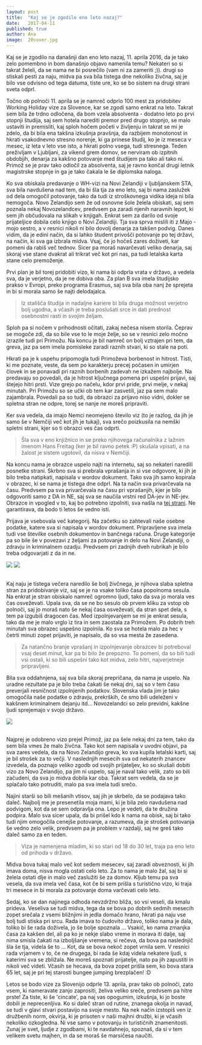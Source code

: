 ```yaml
---
layout: post
title:  "Kaj se je zgodilo eno leto nazaj?"
date:   2017-04-11
published: true
author: Ana
image:  20cover.jpg
---
```


<p class="intro"><span class="dropcap">K</span>aj se je zgodilo na današnji dan eno leto nazaj, 11. aprila 2016, da je tako zelo pomembno in bom današnjo objavo namenila temu? Nekateri so si takrat želeli, da se nama ne bi posrečilo (vam ni za zameriti ;)). drugi so stiskali pesti za naju, midva pa sva bila tistega dne nekoliko živčna, saj je bilo vse odvisno od tega datuma, tiste ure, ko se bo sistem na drugi strani sveta odprl.</p>

Točno ob polnoči 11. aprila se je namreč odprlo 100 mest za pridobitev Working Holiday vize za Slovence, kar se zgodi samo enkrat na leto. Takrat sem bila že trdno odločena, da bom vzela absolventa - dodatno leto po prvi stopnji študija, saj sem hotela narediti premor pred drugo stopnjo, se malo ustaviti in premisliti, kaj sploh hočem početi v življenju in takrat se mi je zdelo, da bi bila ena takšna izkušnja pravšnja, da razbijem monotonost in hkrati vsakodnevno stresno norenje, ki ga prinese študij, ko je iz meseca v mesec, iz leta v leto vse isto, a hkrati polno vsega, tudi stresnega. Teden preživljam v Ljubljani, za vikend grem domov, se nerviram ob izpitnih obdobjih, denarja za kakšno potovanje med študijem pa tako ali tako ni. Primož se je prav tako odločil za absolventa, saj je ravno končal drugi letnik magistrske stopnje in ga je tako čakala le še diplomska naloga.

Ko sva obiskala predavanje o WH-vizi na Novi Zelandiji v ljubljanskem STA, sva bila navdušena nad tem, da bi šla tja za eno leto, saj bi nama zaslužek od dela omogočil potovanje, tako da tudi iz stroškovnega vidika ideja ni bila nemogoča. Novo Zelandijo sem že od osnovne šole želela obiskati, saj sem poznala nekaj Novozelandcev, predvsem pa zaradi njenih naravnih lepot, ki sem jih občudovala na slikah v knjigah. Enkrat sem za darilo od svoje prijateljice dobila celo knjigo o Novi Zelandiji. Tja sva sprva mislili iti z Majo - mojo sestro, a v resnici nikoli ni bilo dovolj denarja za takšen podvig. Danes vidim, da je edini način, da si lahko študent privošči potovanje po tej državi, na način, ki sva ga izbrala midva. Vsaj, če jo hočeš zares doživeti, kar pomeni da rabiš več tednov. Sicer pa moraš navarčevati veliko denarja, saj skoraj vse stane dvakrat ali trikrat več kot pri nas, pa tudi letalska karta stane celo premoženje.

Prvi plan je bil torej pridobiti vizo, ki nama bi odprla vrata v državo, a vedela sva, da je verjetno, da je ne dobiva oba. Za plan B sva imela študijsko prakso v Evropi, preko programa Erasmus, saj sva bila oba nanj že sprejeta in bi si morala samo še najti delodajalca. 

<blockquote>Iz stališča študija in nadaljne kariere bi bila druga možnost verjetno bolj ugodna, a včasih je treba poslušati srce in dati prednost osebnostni rasti in svojim željam.</blockquote>

Sploh pa si nočem v prihodnosti očitati, zakaj nečesa nisem storila. Čeprav se mogoče zdi, da so bile vse to le moje želje, so se v resnici zelo močno izrazile tudi pri Primožu. Na koncu je bil namreč on bolj vztrajen pri tem, da greva, jaz pa sem imela pomisleke zaradi raznih stvari, ki so stale na poti.

Hkrati pa je k uspehu pripomogla tudi Primoževa borbenost in hitrost. Tisti, ki me poznate, veste, da sem po karakterju precej počasen in umirjen človek in se ponavadi pri raznih borbenih zadevah ne izkažem najbolje. Na predavaju so povedali, da je hitrost ključnega pomena pri uspešni prijavi, saj štejejo hitri prsti. Vize grejo po načelu, kdor prvi pride, prvi melje, v nekaj minutah. Pri Primožu so se učki ob tem kar zasvetili, jaz pa sem malo zajambrala. Povedali pa so tudi, da obrazci za prijavo niso vidni, dokler se spletna stran ne odpre, torej se nanje ne moreš pripraviti. 

Ker sva vedela, da imajo Nemci neomejeno število viz (to je razlog, da jih je samo še v Nemčiji več kot jih je tukaj), sva srečo poizkusila na nemški spletni strani, kjer so ti obrazci ves čas odprti. 

<blockquote>Šla sva v eno knjižnico in se preko njihovega računalnika z lažnim imenom Hans Freitag (ker je bil ravno petek :P) skušala vpisati, a na žalost je sistem ugotovil, da nisva v Nemčiji.</blockquote>

Na koncu nama je obrazce uspelo najti na internetu, saj so nekateri naredili posnetke strani. Skrbno sva si prebrala vprašanja in si vse odgovore, ki jih je bilo treba natipkati, napisala v wordov dokument. Tako sva jih samo kopirala v obrazec, ki se nama je tistega dne odprl. Na ta način sva privarčevala na času. Predvsem pa sva privarčevala na času pri vprašanjih, kjer je bilo odgovoriti samo z DA in NE, saj sva se naučila vrstni red DA-jev in NE-jev. Obrazce in vpogled v to, kaj bo potrebno izpolniti, sva našla na <a href="https://www.facebook.com/notes/new-zealand-working-holidays-4-malaysian/english-versionprocedure-of-apply-new-zealand-working-holiday-online/114858671863318/" target="_blank">tej strani</a>. Ne garantirava, da bodo ti letos še vedno isti.

Prijava je vsebovala več kategorij. Na začetku so zahtevali naše osebne podatke, katere sva si napisala v wordov dokument. Pripravljene sva imela tudi vse številke osebnih dokumentov in bančnega računa. Druge kategorije pa so bile še v povezavi z željami za potovanje in delo na Novi Zelandiji, o zdravju in kriminalnem ozadju. Predvsem pri zadnjih dveh rubrikah je bilo treba odgovarjati z da in ne. 

<div class="photoset-grid" data-layout="2">
    <img src="/assets/images/20visa/02.jpg" data-title="Vse dokumente sva imele pripravljene v primeru, da bi potrebovala še kakšen podatek." data-lightbox="gr1">
    <img src="/assets/images/20visa/03.jpg" data-title="" data-lightbox="gr1">
</div><br/>

Kaj naju je tistega večera naredilo še bolj živčnega, je njihova slaba spletna stran za pridobivanje viz, saj se je na vsake toliko časa popolnoma sesula. Na enkrat je stran obiskalo namreč ogromno ljudi, tako da sva jo morala ves čas osveževati. Upala sva, da se ne bo sesulo ob prvem kliku za vstop ob polnoči, saj jo moraš nato še nekaj časa osveževati, da stran spet dela, s tem pa izgubiš dragocen čas. Med izpolnjevanjem se mi je enkrat sesula, tako da me je malo vrglo iz tira in sem zaostala za Primožem. Po dobrih treh minutah sva obrazec uspešno izpolnila. Ko sva se hotela malo za hec v četrti minuti zopet prijaviti, je napisalo, da so vsa mesta že zasedena. 

<blockquote>Za natančno branje vprašanj in izpolnjevanje obrazcev bi potreboval vsaj deset minut, kar pa bi bilo že prepozno. To pomeni, da so bili tudi vsi ostali, ki so bili uspešni tako kot midva, zelo hitri, najverjetneje pripravljeni.</blockquote> 

Bila sva oddahnjena, saj sva bila skoraj prepričana, da nama je uspelo. Na uradne rezultate pa je bilo treba čakati še nekaj dni, saj so v tem času preverjali resničnost izpolnjenih podatkov. Slovenska vlada jim je tako omogočila naše podatke o zdravju, prekrških, če smo bili udeleženi v kakšnem kriminalnem dejanju itd... Novozelandci so zelo previdni, kakšne ljudi sprejemajo v svojo državo.

<div class="photoset-grid" data-layout="1">
    <img src="/assets/images/20visa/01.jpg" data-title="Potrditev, da sva se uspešno med prvimi 100 Slovenci prijavila za viso." data-lightbox="gr1">
</div><br/>

Najprej je odobreno vizo prejel Primož, jaz pa šele nekaj dni za tem, tako da sem bila vmes že malo živčna. Tako kot sem napisala v uvodni objavi, pa sva zares vedela, da na Novo Zelandijo greva, ko sva kupila letalski karti, saj je bil strošek za to večji. V naslednjih mesecih sva od nekaterih znancev izvedela, da poznajo veliko zgodb od svojih prijateljev, ko so skušali dobiti vizo za Novo Zelandijo, pa jim ni uspelo, saj je naval tako velik, zato so bili začudeni, da sva jo midva dobila kar oba. Takrat sem vedela, da se je splačalo tako potruditi, malo pa sva imela tudi srečo.

Najini starši so bili mešanih vtisov, saj jih je skrbelo, da se podajava tako daleč. Najbolj me je presenetila moja mami, ki je bila zelo navdušena nad podvigom, kot da se sem odpravlja ona. Lepo je vedeti, da te družina podpira. Malo sva sicer upala, da bi prišel kdo k nama na obisk, saj bi tako tudi njim omogočila cenejše potovanje, a razumeva, da je strošek potovanja še vedno zelo velik, predvsem pa je problem v razdalji, saj ne greš tako daleč samo za en teden. 

<blockquote>Viza je namenjena mladim, ki so stari od 18 do 30 let, traja pa eno leto od prihoda v državo. 
</blockquote>

Midva bova tukaj malo več kot sedem mesecev, saj zaradi obveznosti, ki jih imava doma, nisva mogla ostati celo leto. Za to nama je malo žal, saj bi si želela ostati dlje in malo več zaslužiti še za domov. Kljub temu pa sva vesela, da sva imela več časa, kot če bi sem prišla s turistično vizo, ki traja tri mesece in bi morala za potovanje doma varčevati celo leto.

Sedaj, ko se dan najinega odhoda nevzdržno bliža, so vsi veseli, da kmalu prideva. Veseliva se tudi midva, tega da se bova po dobrih sedmih mesecih zopet srečala z vsemi bližnjimi in jedla domačo hrano, hkrati pa naju vse bolj tudi stiska pri srcu. Rada imava to čudovito državo, toliko nama je dala, toliko bi še rada doživela, jo še bolje spoznala ... Vsakič, ko nama zmanjka časa za kakšen del, ali pa ko je nekje slabo vreme in morava iti dalje, saj nima smisla čakati na izboljšanje vremena, si rečeva, da bova pa naslednjič šla še tja, videla še to ... Kot, da se bova nekoč zopet vrnila sem. V resnici rada vrjamem v to, če ne drugega, bi rada še kdaj videla nekatere ljudi, s katerimi sva se zbližala. Ne moreš spoznati prijatelje, nato pa jih zapustiti in nikoli več videti. Včasih se hecava, da bova zopet prišla sem, ko bova stara 65 let, saj je pri tej starosti bungee jumping brezplačen! :D

Letos se bodo vize za Slovenijo odprle 13. aprila, prav tako ob polnoči, zato vsem, ki nameravate zanjo zaprositi, želiva veliko sreče, predvsem pa hitre prste! Za tiste, ki še 'cincate', pa naj vas opogumim, izkušnja, ki jo boste dobili je neprecenljiva. Ko si daleč stran od rutine, znanega okolja in navad, se tudi v glavi stvari postavijo na svoje mesto. Na nek način izstopiš ven iz družbenih norm, okvirja, ki je prisoten v naši majhni družbi, ki je včasih nekoliko ozkogledna. Ni vse samo v potovanju in turističnih znamenitosti. Zunaj je svet, ljudje z zgodbami, ki te navdahnejo, spoznaš, da si v tem velikem svetu majhen, in da se moraš še marsičesa naučiti.

 
